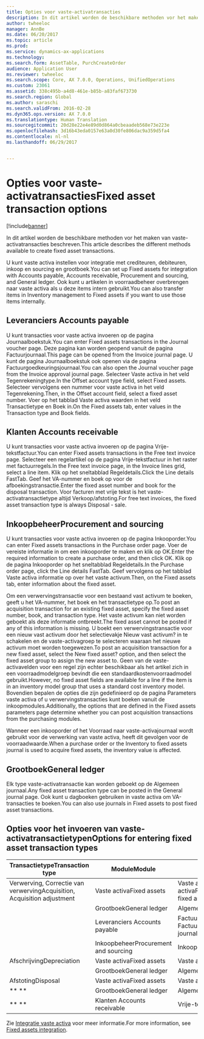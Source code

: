 ```yaml
---
title: Opties voor vaste-activatransacties
description: In dit artikel worden de beschikbare methoden vor het maken van vaste-activatransacties beschreven.
author: twheeloc
manager: AnnBe
ms.date: 06/20/2017
ms.topic: article
ms.prod: 
ms.service: dynamics-ax-applications
ms.technology: 
ms.search.form: AssetTable, PurchCreateOrder
audience: Application User
ms.reviewer: twheeloc
ms.search.scope: Core, AX 7.0.0, Operations, UnifiedOperations
ms.custom: 23061
ms.assetid: 338c495b-a4d8-461e-b85b-a83faf673730
ms.search.region: Global
ms.author: saraschi
ms.search.validFrom: 2016-02-28
ms.dyn365.ops.version: AX 7.0.0
ms.translationtype: Human Translation
ms.sourcegitcommit: 20d28e22e4e89d0d864a0cbeaadeb568e73e223e
ms.openlocfilehash: 3d16b43eda0157e63a0d30fe806dac9a359d5fa4
ms.contentlocale: nl-nl
ms.lasthandoff: 06/29/2017


---
```


# <a name="fixed-asset-transaction-options"></a><span data-ttu-id="12e5e-103">Opties voor vaste-activatransacties</span><span class="sxs-lookup"><span data-stu-id="12e5e-103">Fixed asset transaction options</span></span>

[!include[banner](../includes/banner.md)]


<span data-ttu-id="12e5e-104">In dit artikel worden de beschikbare methoden vor het maken van vaste-activatransacties beschreven.</span><span class="sxs-lookup"><span data-stu-id="12e5e-104">This article describes the different methods available to create fixed asset transactions.</span></span>

<span data-ttu-id="12e5e-105">U kunt vaste activa instellen voor integratie met crediteuren, debiteuren, inkoop en sourcing en grootboek.</span><span class="sxs-lookup"><span data-stu-id="12e5e-105">You can set up Fixed assets for integration with Accounts payable, Accounts receivable, Procurement and sourcing, and General ledger.</span></span> <span data-ttu-id="12e5e-106">Ook kunt u artikelen in voorraadbeheer overbrengen naar vaste activa als u deze items intern gebruikt.</span><span class="sxs-lookup"><span data-stu-id="12e5e-106">You can also transfer items in Inventory management to Fixed assets if you want to use those items internally.</span></span>

## <a name="accounts-payable"></a><span data-ttu-id="12e5e-107">Leveranciers    </span><span class="sxs-lookup"><span data-stu-id="12e5e-107">Accounts payable</span></span>
<span data-ttu-id="12e5e-108">U kunt transacties voor vaste activa invoeren op de pagina Journaalboekstuk.</span><span class="sxs-lookup"><span data-stu-id="12e5e-108">You can enter Fixed assets transactions in the Journal voucher page.</span></span> <span data-ttu-id="12e5e-109">Deze pagina kan worden geopend vanuit de pagina Factuurjournaal.</span><span class="sxs-lookup"><span data-stu-id="12e5e-109">This page can be opened from the Invoice journal page.</span></span> <span data-ttu-id="12e5e-110">U kunt de pagina Journaalboekstuk ook openen via de pagina Factuurgoedkeuringsjournaal.</span><span class="sxs-lookup"><span data-stu-id="12e5e-110">You can also open the Journal voucher page from the Invoice approval journal page.</span></span> <span data-ttu-id="12e5e-111">Selecteer Vaste activa in het veld Tegenrekeningtype.</span><span class="sxs-lookup"><span data-stu-id="12e5e-111">In the Offset account type field, select Fixed assets.</span></span> <span data-ttu-id="12e5e-112">Selecteer vervolgens een nummer voor vaste activa in het veld Tegenrekening.</span><span class="sxs-lookup"><span data-stu-id="12e5e-112">Then, in the Offset account field, select a fixed asset number.</span></span> <span data-ttu-id="12e5e-113">Voer op het tabblad Vaste activa waarden in het veld Transactietype en Boek in.</span><span class="sxs-lookup"><span data-stu-id="12e5e-113">On the Fixed assets tab, enter values in the Transaction type and Book fields.</span></span>

## <a name="accounts-receivable"></a><span data-ttu-id="12e5e-114">Klanten  </span><span class="sxs-lookup"><span data-stu-id="12e5e-114">Accounts receivable</span></span>
<span data-ttu-id="12e5e-115">U kunt transacties voor vaste activa invoeren op de pagina Vrije-tekstfactuur.</span><span class="sxs-lookup"><span data-stu-id="12e5e-115">You can enter Fixed assets transactions in the Free text invoice page.</span></span>  <span data-ttu-id="12e5e-116">Selecteer een regelartikel op de pagina Vrije-tekstfactuur in het raster met factuurregels.</span><span class="sxs-lookup"><span data-stu-id="12e5e-116">In the Free text invoice page, in the Invoice lines grid, select a line item.</span></span> <span data-ttu-id="12e5e-117">Klik op het sneltabblad Regeldetails.</span><span class="sxs-lookup"><span data-stu-id="12e5e-117">Click the Line details FastTab.</span></span> <span data-ttu-id="12e5e-118">Geef het VA-nummer en boek op voor de afboekingstransactie.</span><span class="sxs-lookup"><span data-stu-id="12e5e-118">Enter the fixed asset number and book for the disposal transaction.</span></span> <span data-ttu-id="12e5e-119">Voor facturen met vrije tekst is het vaste-activatransactietype altijd Verkoop/afstoting.</span><span class="sxs-lookup"><span data-stu-id="12e5e-119">For free text invoices, the fixed asset transaction type is always Disposal - sale.</span></span>

## <a name="procurement-and-sourcing"></a><span data-ttu-id="12e5e-120">Inkoopbeheer</span><span class="sxs-lookup"><span data-stu-id="12e5e-120">Procurement and sourcing</span></span>
<span data-ttu-id="12e5e-121">U kunt transacties voor vaste activa invoeren op de pagina Inkooporder.</span><span class="sxs-lookup"><span data-stu-id="12e5e-121">You can enter Fixed assets transactions in the Purchase order page.</span></span> <span data-ttu-id="12e5e-122">Voer de vereiste informatie in om een inkooporder te maken en klik op OK.</span><span class="sxs-lookup"><span data-stu-id="12e5e-122">Enter the required information to create a purchase order, and then click OK.</span></span> <span data-ttu-id="12e5e-123">Klik op de pagina Inkooporder op het sneltabblad Regeldetails.</span><span class="sxs-lookup"><span data-stu-id="12e5e-123">In the Purchase order page, click the Line details FastTab.</span></span> <span data-ttu-id="12e5e-124">Geef vervolgens op het tabblad Vaste activa informatie op over het vaste activum.</span><span class="sxs-lookup"><span data-stu-id="12e5e-124">Then, on the Fixed assets tab, enter information about the fixed asset.</span></span> 

<span data-ttu-id="12e5e-125">Om een verwervingstransactie voor een bestaand vast activum te boeken, geeft u het VA-nummer, het boek en het transactietype op.</span><span class="sxs-lookup"><span data-stu-id="12e5e-125">To post an acquisition transaction for an existing fixed asset, specify the fixed asset number, book, and transaction type.</span></span> <span data-ttu-id="12e5e-126">Het vaste activum kan niet worden geboekt als deze informatie ontbreekt.</span><span class="sxs-lookup"><span data-stu-id="12e5e-126">The fixed asset cannot be posted if any of this information is missing.</span></span> <span data-ttu-id="12e5e-127">U boekt een verwervingstransactie voor een nieuw vast activum door het selectievakje Nieuw vast activum? in te schakelen en de vaste-activagroep te selecteren waaraan het nieuwe activum moet worden toegewezen.</span><span class="sxs-lookup"><span data-stu-id="12e5e-127">To post an acquisition transaction for a new fixed asset, select the New fixed asset? option, and then select the fixed asset group to assign the new asset to.</span></span> <span data-ttu-id="12e5e-128">Geen van de vaste-activavelden voor een regel zijn echter beschikbaar als het artikel zich in een voorraadmodelgroep bevindt die een standaardkostenvoorraadmodel gebruikt.</span><span class="sxs-lookup"><span data-stu-id="12e5e-128">However, no fixed asset fields are available for a line if the item is in an inventory model group that uses a standard cost inventory model.</span></span> <span data-ttu-id="12e5e-129">Bovendien bepalen de opties die zijn gedefinieerd op de pagina Parameters vaste activa of u verwervingstransacties kunt boeken vanuit de inkoopmodules.</span><span class="sxs-lookup"><span data-stu-id="12e5e-129">Additionally, the options that are defined in the Fixed assets parameters page determine whether you can post acquisition transactions from the purchasing modules.</span></span> 

<span data-ttu-id="12e5e-130">Wanneer een inkooporder of het Voorraad naar vaste-activajournaal wordt gebruikt voor de verwerking van vaste activa, heeft dit gevolgen voor de voorraadwaarde.</span><span class="sxs-lookup"><span data-stu-id="12e5e-130">When a purchase order or the Inventory to fixed assets journal is used to acquire fixed assets, the inventory value is affected.</span></span>

## <a name="general-ledger"></a><span data-ttu-id="12e5e-131">Grootboek</span><span class="sxs-lookup"><span data-stu-id="12e5e-131">General ledger</span></span>
<span data-ttu-id="12e5e-132">Elk type vaste-activatransactie kan worden geboekt op de Algemeen journaal.</span><span class="sxs-lookup"><span data-stu-id="12e5e-132">Any fixed asset transaction type can be posted in the General journal page.</span></span> <span data-ttu-id="12e5e-133">Ook kunt u dagboeken gebruiken in vaste activa om VA-transacties te boeken.</span><span class="sxs-lookup"><span data-stu-id="12e5e-133">You can also use journals in Fixed assets to post fixed asset transactions.</span></span>

## <a name="options-for-entering-fixed-asset-transaction-types"></a><span data-ttu-id="12e5e-134">Opties voor het invoeren van vaste-activatransactietypen</span><span class="sxs-lookup"><span data-stu-id="12e5e-134">Options for entering fixed asset transaction types</span></span>


| <span data-ttu-id="12e5e-135">Transactietype</span><span class="sxs-lookup"><span data-stu-id="12e5e-135">Transaction type</span></span>                    | <span data-ttu-id="12e5e-136">Module</span><span class="sxs-lookup"><span data-stu-id="12e5e-136">Module</span></span>                   | <span data-ttu-id="12e5e-137">Opties</span><span class="sxs-lookup"><span data-stu-id="12e5e-137">Options</span></span>                                   |
|-------------------------------------|--------------------------|-------------------------------------------|
| <span data-ttu-id="12e5e-138">Verwerving, Correctie van verwerving</span><span class="sxs-lookup"><span data-stu-id="12e5e-138">Acquisition, Acquisition adjustment</span></span> | <span data-ttu-id="12e5e-139">Vaste activa</span><span class="sxs-lookup"><span data-stu-id="12e5e-139">Fixed assets</span></span>             | <span data-ttu-id="12e5e-140">Vaste activa, Voorraad naar vaste activa</span><span class="sxs-lookup"><span data-stu-id="12e5e-140">Fixed assets, Inventory to fixed assets</span></span>   |
|                                     | <span data-ttu-id="12e5e-141">Grootboek</span><span class="sxs-lookup"><span data-stu-id="12e5e-141">General ledger</span></span>           | <span data-ttu-id="12e5e-142">Algemeen journaal</span><span class="sxs-lookup"><span data-stu-id="12e5e-142">General journal</span></span>                           |
|                                     | <span data-ttu-id="12e5e-143">Leveranciers    </span><span class="sxs-lookup"><span data-stu-id="12e5e-143">Accounts payable</span></span>         | <span data-ttu-id="12e5e-144">Factuurjournaal, Factuurgoedkeuringsjournaal</span><span class="sxs-lookup"><span data-stu-id="12e5e-144">Invoice journal, Invoice approval journal</span></span> |
|                                     | <span data-ttu-id="12e5e-145">Inkoopbeheer</span><span class="sxs-lookup"><span data-stu-id="12e5e-145">Procurement and sourcing</span></span> | <span data-ttu-id="12e5e-146">Inkooporder</span><span class="sxs-lookup"><span data-stu-id="12e5e-146">Purchase order</span></span>                            |
| <span data-ttu-id="12e5e-147">Afschrijving</span><span class="sxs-lookup"><span data-stu-id="12e5e-147">Depreciation</span></span>                        | <span data-ttu-id="12e5e-148">Vaste activa</span><span class="sxs-lookup"><span data-stu-id="12e5e-148">Fixed assets</span></span>             | <span data-ttu-id="12e5e-149">Vaste activa</span><span class="sxs-lookup"><span data-stu-id="12e5e-149">Fixed assets</span></span>                              |
|                                     | <span data-ttu-id="12e5e-150">Grootboek</span><span class="sxs-lookup"><span data-stu-id="12e5e-150">General ledger</span></span>           | <span data-ttu-id="12e5e-151">Algemeen journaal</span><span class="sxs-lookup"><span data-stu-id="12e5e-151">General journal</span></span>                           |
| <span data-ttu-id="12e5e-152">Afstoting</span><span class="sxs-lookup"><span data-stu-id="12e5e-152">Disposal</span></span>                            | <span data-ttu-id="12e5e-153">Vaste activa</span><span class="sxs-lookup"><span data-stu-id="12e5e-153">Fixed assets</span></span>             | <span data-ttu-id="12e5e-154">Vaste activa</span><span class="sxs-lookup"><span data-stu-id="12e5e-154">Fixed assets</span></span>                              |
| <span data-ttu-id="12e5e-155">** **</span><span class="sxs-lookup"><span data-stu-id="12e5e-155">** **</span></span>                               | <span data-ttu-id="12e5e-156">Grootboek</span><span class="sxs-lookup"><span data-stu-id="12e5e-156">General ledger</span></span>           | <span data-ttu-id="12e5e-157">Algemeen journaal</span><span class="sxs-lookup"><span data-stu-id="12e5e-157">General journal</span></span>                           |
| <span data-ttu-id="12e5e-158">** **</span><span class="sxs-lookup"><span data-stu-id="12e5e-158">** **</span></span>                               | <span data-ttu-id="12e5e-159">Klanten  </span><span class="sxs-lookup"><span data-stu-id="12e5e-159">Accounts receivable</span></span>      | <span data-ttu-id="12e5e-160">Vrije-tekstfactuur</span><span class="sxs-lookup"><span data-stu-id="12e5e-160">Free text invoice</span></span>                         |



<span data-ttu-id="12e5e-161">Zie [Integratie vaste activa](fixed-asset-integration.md) voor meer informatie.</span><span class="sxs-lookup"><span data-stu-id="12e5e-161">For more information, see [Fixed assets integration](fixed-asset-integration.md).</span></span>




